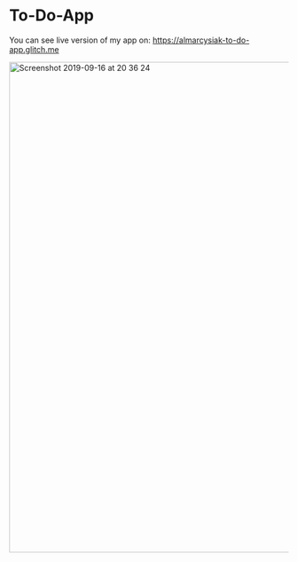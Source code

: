 # To-Do-App

You can see live version of my app on: https://almarcysiak-to-do-app.glitch.me

<img width="884" alt="Screenshot 2019-09-16 at 20 36 24" src="https://user-images.githubusercontent.com/49204467/64983951-fb6ca580-d8c1-11e9-9770-366cc7e11051.png">
